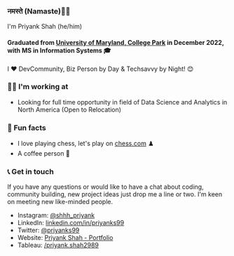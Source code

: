 ### नमस्ते (Namaste)🙏🏻 
I'm Priyank Shah (he/him) 

#### Graduated from <a href = "https://www.umd.edu/" target="_blank">University of Maryland, College Park</a> in December 2022, with MS in Information Systems 🎓

I ❤ DevCommunity, Biz Person by Day & Techsavvy by Night! 😊

### 👨‍💻 I'm working at
- Looking for full time opportunity in field of Data Science and Analytics in North America (Open to Relocation)


### 🌴 Fun facts
- I love playing chess, let's play on <a href = "https://www.chess.com/member/priyanks99" target="_blank">chess.com</a> ♟️
- A coffee person 🍵


### 📞 Get in touch
If you have any questions or would like to have a chat about coding, community building, new project ideas just drop me a line or two. I'm keen on meeting new like-minded people.

- Instagram: <a href = "https://www.instagram.com/shhh_priyank" target="_blank">@shhh_priyank</a>
- LinkedIn: <a href = "https://www.linkedin.com/in/priyanks99/" target="_blank">linkedin.com/in/priyanks99</a>
- Twitter: <a href = "https://twitter.com/priyanks99" target="_blank">@priyanks99</a>
- Website: <a href = "https://www.priyankshah.me/" target="_blank"> Priyank Shah - Portfolio</a>
- Tableau: <a href = "https://public.tableau.com/app/profile/priyank.shah2989" target="_blank"> /priyank.shah2989 </a>

<!--
**priyank04/priyank04** is a ✨ _special_ ✨ repository because its `README.md` (this file) appears on your GitHub profile.

Here are some ideas to get you started:

- 🔭 I’m currently working on ...
- 🌱 I’m currently learning ...
- 👯 I’m looking to collaborate on ...
- 🤔 I’m looking for help with ...
- 💬 Ask me about ...
- 📫 How to reach me: ...
- 😄 Pronouns: ...
- ⚡ Fun fact: ...
-->
